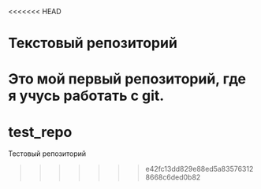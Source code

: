<<<<<<< HEAD
# Текстовый репозиторий

Это мой первый репозиторий, где я учусь работать с git.
=======
# test_repo
Тестовый репозиторий
>>>>>>> e42fc13dd829e88ed5a835763128668c6ded0b82
